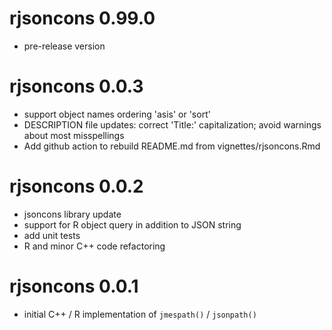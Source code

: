 # rjsoncons 0.99.0

- pre-release version

# rjsoncons 0.0.3

- support object names ordering 'asis' or 'sort'
- DESCRIPTION file updates: correct 'Title:' capitalization; avoid
  warnings about most misspellings
- Add github action to rebuild README.md from vignettes/rjsoncons.Rmd

# rjsoncons 0.0.2

- jsoncons library update
- support for R object query in addition to JSON string
- add unit tests
- R and minor C++ code refactoring

# rjsoncons 0.0.1

- initial C++ / R implementation of `jmespath()` / `jsonpath()`
